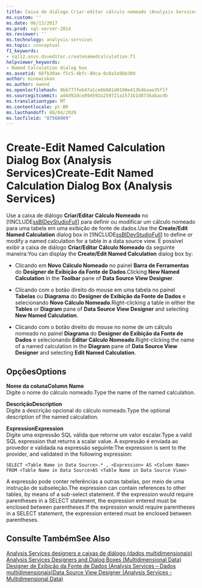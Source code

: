 ```yaml
---
title: Caixa de diálogo Criar-editar cálculo nomeado (Analysis Services) | Microsoft Docs
ms.custom: ''
ms.date: 06/13/2017
ms.prod: sql-server-2014
ms.reviewer: ''
ms.technology: analysis-services
ms.topic: conceptual
f1_keywords:
- sql12.asvs.dsveditor.createnamedcalculation.f1
helpviewer_keywords:
- Named Calculation dialog box
ms.assetid: 66fb30ae-f5c5-4bfc-80ca-8c8a3a9bb30d
author: minewiskan
ms.author: owend
ms.openlocfilehash: 0b6777feb47a1ce6b601d0190e413b4baae35f1f
ms.sourcegitcommit: ad4d92dce894592a259721a1571b1d8736abacdb
ms.translationtype: MT
ms.contentlocale: pt-BR
ms.lasthandoff: 08/04/2020
ms.locfileid: "87568909"
---
```

# <a name="create-edit-named-calculation-dialog-box-analysis-services"></a><span data-ttu-id="ae6e0-102">Create-Edit Named Calculation Dialog Box (Analysis Services)</span><span class="sxs-lookup"><span data-stu-id="ae6e0-102">Create-Edit Named Calculation Dialog Box (Analysis Services)</span></span>
  <span data-ttu-id="ae6e0-103">Use a caixa de diálogo **Criar/Editar Cálculo Nomeado** no [!INCLUDE[ssBIDevStudioFull](../includes/ssbidevstudiofull-md.md)] para definir ou modificar um cálculo nomeado para uma tabela em uma exibição de fonte de dados.</span><span class="sxs-lookup"><span data-stu-id="ae6e0-103">Use the **Create/Edit Named Calculation** dialog box in [!INCLUDE[ssBIDevStudioFull](../includes/ssbidevstudiofull-md.md)] to define or modify a named calculation for a table in a data source view.</span></span> <span data-ttu-id="ae6e0-104">É possível exibir a caixa de diálogo **Criar/Editar Cálculo Nomeado** da seguinte maneira:</span><span class="sxs-lookup"><span data-stu-id="ae6e0-104">You can display the **Create/Edit Named Calculation** dialog box by:</span></span>  
  
-   <span data-ttu-id="ae6e0-105">Clicando em **Novo Cálculo Nomeado** no painel **Barra de Ferramentas** do **Designer de Exibição da Fonte de Dados**.</span><span class="sxs-lookup"><span data-stu-id="ae6e0-105">Clicking **New Named Calculation** in the **Toolbar** pane of **Data Source View Designer**.</span></span>  
  
-   <span data-ttu-id="ae6e0-106">Clicando com o botão direito do mouse em uma tabela no painel **Tabelas** ou **Diagrama** do **Designer de Exibição da Fonte de Dados** e selecionando **Novo Cálculo Nomeado**.</span><span class="sxs-lookup"><span data-stu-id="ae6e0-106">Right-clicking a table in either the **Tables** or **Diagram** pane of **Data Source View Designer** and selecting **New Named Calculation**.</span></span>  
  
-   <span data-ttu-id="ae6e0-107">Clicando com o botão direito do mouse no nome de um cálculo nomeado no painel **Diagrama** do **Designer de Exibição da Fonte de Dados** e selecionando **Editar Cálculo Nomeado**.</span><span class="sxs-lookup"><span data-stu-id="ae6e0-107">Right-clicking the name of a named calculation in the **Diagram** pane of **Data Source View Designer** and selecting **Edit Named Calculation**.</span></span>  
  
## <a name="options"></a><span data-ttu-id="ae6e0-108">Opções</span><span class="sxs-lookup"><span data-stu-id="ae6e0-108">Options</span></span>  
 <span data-ttu-id="ae6e0-109">**Nome da coluna**</span><span class="sxs-lookup"><span data-stu-id="ae6e0-109">**Column Name**</span></span>  
 <span data-ttu-id="ae6e0-110">Digite o nome do cálculo nomeado.</span><span class="sxs-lookup"><span data-stu-id="ae6e0-110">Type the name of the named calculation.</span></span>  
  
 <span data-ttu-id="ae6e0-111">**Descrição**</span><span class="sxs-lookup"><span data-stu-id="ae6e0-111">**Description**</span></span>  
 <span data-ttu-id="ae6e0-112">Digite a descrição opcional do cálculo nomeado.</span><span class="sxs-lookup"><span data-stu-id="ae6e0-112">Type the optional description of the named calculation.</span></span>  
  
 <span data-ttu-id="ae6e0-113">**Expression**</span><span class="sxs-lookup"><span data-stu-id="ae6e0-113">**Expression**</span></span>  
 <span data-ttu-id="ae6e0-114">Digite uma expressão SQL válida que retorne um valor escalar.</span><span class="sxs-lookup"><span data-stu-id="ae6e0-114">Type a valid SQL expression that returns a scalar value.</span></span> <span data-ttu-id="ae6e0-115">A expressão é enviada ao provedor e validada na expressão seguinte:</span><span class="sxs-lookup"><span data-stu-id="ae6e0-115">The expression is sent to the provider, and validated in the following expression:</span></span>  
  
```  
SELECT <Table Name in Data Source>.* , <Expression> AS <Column Name> FROM <Table Name in Data Source>AS <Table Name in Data Source View>  
```  
  
 <span data-ttu-id="ae6e0-116">A expressão pode conter referências a outras tabelas, por meio de uma instrução de subseleção.</span><span class="sxs-lookup"><span data-stu-id="ae6e0-116">The expression can contain references to other tables, by means of a sub-select statement.</span></span> <span data-ttu-id="ae6e0-117">If the expression would require parentheses in a SELECT statement, the expression entered must be enclosed between parentheses.</span><span class="sxs-lookup"><span data-stu-id="ae6e0-117">If the expression would require parentheses in a SELECT statement, the expression entered must be enclosed between parentheses.</span></span>  
  
## <a name="see-also"></a><span data-ttu-id="ae6e0-118">Consulte Também</span><span class="sxs-lookup"><span data-stu-id="ae6e0-118">See Also</span></span>  
 <span data-ttu-id="ae6e0-119">[Analysis Services designers e caixas de diálogo &#40;dados multidimensionais&#41;](analysis-services-designers-and-dialog-boxes-multidimensional-data.md) </span><span class="sxs-lookup"><span data-stu-id="ae6e0-119">[Analysis Services Designers and Dialog Boxes &#40;Multidimensional Data&#41;](analysis-services-designers-and-dialog-boxes-multidimensional-data.md) </span></span>  
 [<span data-ttu-id="ae6e0-120">Designer de Exibição da Fonte de Dados &#40;Analysis Services – Dados multidimensionais&#41;</span><span class="sxs-lookup"><span data-stu-id="ae6e0-120">Data Source View Designer &#40;Analysis Services - Multidimensional Data&#41;</span></span>](data-source-view-designer-analysis-services-multidimensional-data.md)  
  
  
